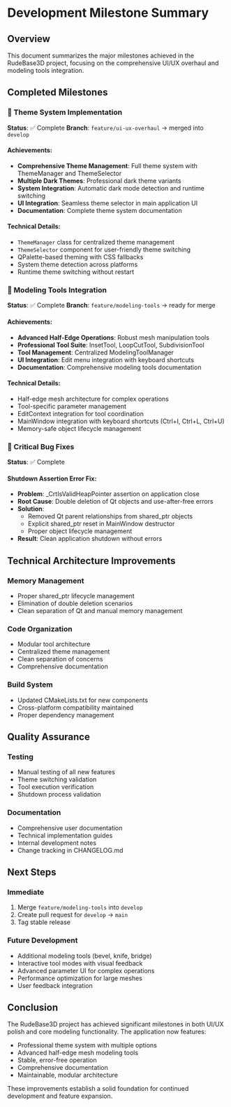 # Development Milestone Summary

## Overview
This document summarizes the major milestones achieved in the RudeBase3D project, focusing on the comprehensive UI/UX overhaul and modeling tools integration.

## Completed Milestones

### 🎨 Theme System Implementation
**Status**: ✅ Complete
**Branch**: `feature/ui-ux-overhaul` → merged into `develop`

#### Achievements:
- **Comprehensive Theme Management**: Full theme system with ThemeManager and ThemeSelector
- **Multiple Dark Themes**: Professional dark theme variants
- **System Integration**: Automatic dark mode detection and runtime switching
- **UI Integration**: Seamless theme selector in main application UI
- **Documentation**: Complete theme system documentation

#### Technical Details:
- `ThemeManager` class for centralized theme management
- `ThemeSelector` component for user-friendly theme switching
- QPalette-based theming with CSS fallbacks
- System theme detection across platforms
- Runtime theme switching without restart

### 🔧 Modeling Tools Integration
**Status**: ✅ Complete
**Branch**: `feature/modeling-tools` → ready for merge

#### Achievements:
- **Advanced Half-Edge Operations**: Robust mesh manipulation tools
- **Professional Tool Suite**: InsetTool, LoopCutTool, SubdivisionTool
- **Tool Management**: Centralized ModelingToolManager
- **UI Integration**: Edit menu integration with keyboard shortcuts
- **Documentation**: Comprehensive modeling tools documentation

#### Technical Details:
- Half-edge mesh architecture for complex operations
- Tool-specific parameter management
- EditContext integration for tool coordination
- MainWindow integration with keyboard shortcuts (Ctrl+I, Ctrl+L, Ctrl+U)
- Memory-safe object lifecycle management

### 🐛 Critical Bug Fixes
**Status**: ✅ Complete

#### Shutdown Assertion Error Fix:
- **Problem**: _CrtIsValidHeapPointer assertion on application close
- **Root Cause**: Double deletion of Qt objects and use-after-free errors
- **Solution**: 
  - Removed Qt parent relationships from shared_ptr objects
  - Explicit shared_ptr reset in MainWindow destructor
  - Proper object lifecycle management
- **Result**: Clean application shutdown without errors

## Technical Architecture Improvements

### Memory Management
- Proper shared_ptr lifecycle management
- Elimination of double deletion scenarios
- Clean separation of Qt and manual memory management

### Code Organization
- Modular tool architecture
- Centralized theme management
- Clean separation of concerns
- Comprehensive documentation

### Build System
- Updated CMakeLists.txt for new components
- Cross-platform compatibility maintained
- Proper dependency management

## Quality Assurance

### Testing
- Manual testing of all new features
- Theme switching validation
- Tool execution verification
- Shutdown process validation

### Documentation
- Comprehensive user documentation
- Technical implementation guides
- Internal development notes
- Change tracking in CHANGELOG.md

## Next Steps

### Immediate
1. Merge `feature/modeling-tools` into `develop`
2. Create pull request for `develop` → `main`
3. Tag stable release

### Future Development
- Additional modeling tools (bevel, knife, bridge)
- Interactive tool modes with visual feedback
- Advanced parameter UI for complex operations
- Performance optimization for large meshes
- User feedback integration

## Conclusion

The RudeBase3D project has achieved significant milestones in both UI/UX polish and core modeling functionality. The application now features:

- Professional theme system with multiple options
- Advanced half-edge mesh modeling tools
- Stable, error-free operation
- Comprehensive documentation
- Maintainable, modular architecture

These improvements establish a solid foundation for continued development and feature expansion.
